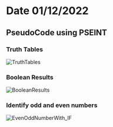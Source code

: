 # Date 01/12/2022


## PseudoCode using PSEINT

### Truth Tables

![TruthTables](https://user-images.githubusercontent.com/44917179/208807093-f57adc8e-5a5d-4263-a76a-0093c929b8c1.png)



### Boolean Results

![BooleanResults](https://user-images.githubusercontent.com/44917179/208807171-983549a1-bba4-4789-9de4-7ac9efd9a55b.png)



### Identify odd and even numbers

![EvenOddNumberWith_IF](https://user-images.githubusercontent.com/44917179/208807263-60e6d53e-e14a-4ab5-99a7-bdbcc24eb623.png)
